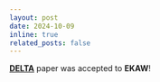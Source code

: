 ```yaml
---
layout: post
date: 2024-10-09
inline: true
related_posts: false
---
```


[**DELTA**](https://arxiv.org/abs/2311.08941) paper was accepted to **EKAW**!
